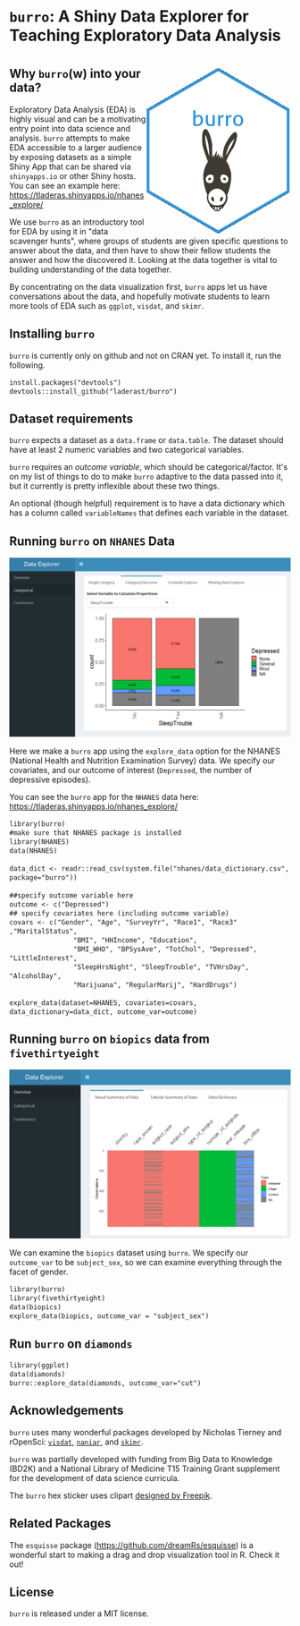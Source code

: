 # `burro`: A Shiny Data Explorer for Teaching Exploratory Data Analysis

# <img src="man/figures/burro3.png" align="right" />

## Why `burro`(w) into your data?

Exploratory Data Analysis (EDA) is highly visual and can be a motivating entry point into data science and analysis. `burro` attempts to make EDA accessible to a larger audience by exposing datasets as a simple Shiny App that can be shared via `shinyapps.io` or other Shiny hosts. You can see an example here: https://tladeras.shinyapps.io/nhanes_explore/

We use `burro` as an introductory tool for EDA by using it in "data scavenger hunts", where groups of students are given specific questions to answer about the data, and then have to show their fellow students the answer and how the discovered it. Looking at the data together is vital to building understanding of the data together. 

By concentrating on the data visualization first, `burro` apps let us have conversations about the data, and hopefully motivate students to learn more tools of EDA such as `ggplot`, `visdat`, and `skimr`.

## Installing `burro`

`burro` is currently only on github and not on CRAN yet. To install it, run the following.

```{r}
install.packages("devtools")
devtools::install_github("laderast/burro")
```

## Dataset requirements

`burro` expects a dataset as a `data.frame` or `data.table`. The dataset should have at least 2 numeric variables and two categorical variables. 

`burro` requires an *outcome variable*, which should be categorical/factor.
It's on my list of things to do to make `burro` adaptive to the data passed into it, but it currently is pretty inflexible about these two things. 

An optional (though helpful) requirement is to have a data dictionary which has a column called `variableNames` that defines each variable in the dataset.

## Running `burro` on `NHANES` Data

![burro app for NHANES](man/figures/nhanes.png)

Here we make a `burro` app using the `explore_data` option for the NHANES (National Health and Nutrition Examination Survey) data. We specify our covariates, and our outcome of interest (`Depressed`, the number of depressive episodes). 

You can see the `burro` app for the `NHANES` data here: https://tladeras.shinyapps.io/nhanes_explore/

```
library(burro)
#make sure that NHANES package is installed
library(NHANES)
data(NHANES)

data_dict <- readr::read_csv(system.file("nhanes/data_dictionary.csv", package="burro"))

##specify outcome variable here
outcome <- c("Depressed")
## specify covariates here (including outcome variable)
covars <- c("Gender", "Age", "SurveyYr", "Race1", "Race3" ,"MaritalStatus",
                "BMI", "HHIncome", "Education",
                "BMI_WHO", "BPSysAve", "TotChol", "Depressed", "LittleInterest",
                "SleepHrsNight", "SleepTrouble", "TVHrsDay", "AlcoholDay",
                "Marijuana", "RegularMarij", "HardDrugs")
                
explore_data(dataset=NHANES, covariates=covars, data_dictionary=data_dict, outcome_var=outcome)
```

## Running `burro` on `biopics` data from `fivethirtyeight`

![burro app for biopics](man/figures/biopics.png)

We can examine the `biopics` dataset using `burro`. We specify our `outcome_var` to be `subject_sex`, so we can examine everything through the facet of gender.

```{r}
library(burro)
library(fivethirtyeight)
data(biopics)
explore_data(biopics, outcome_var = "subject_sex")

```

## Run `burro` on `diamonds`

```{r}
library(ggplot)
data(diamonds)
burro::explore_data(diamonds, outcome_var="cut")
```

## Acknowledgements

`burro` uses many wonderful packages developed by Nicholas Tierney and rOpenSci: [`visdat`](http://visdat.njtierney.com/), [`naniar`](http://naniar.njtierney.com/), and [`skimr`](https://github.com/ropensci/skimr). 

`burro` was partially developed with funding from Big Data to Knowledge (BD2K) and a National Library of Medicine T15 Training Grant supplement for the development of data science curricula.

The `burro` hex sticker uses clipart [designed by Freepik](https://www.freepik.com/free-vector/donkey-head_763369.htm).

## Related Packages

The `esquisse` package (https://github.com/dreamRs/esquisse) is a wonderful start to making a drag and drop visualization tool in R. Check it out!

## License

`burro` is released under a MIT license.
